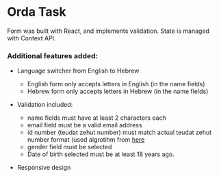 # Orda Task

Form was built with React, and implements validation.
State is managed with Context API.

### Additional features added:

- Language switcher from English to Hebrew

  - English form only accepts letters in English (in the name fields)
  - Hebrew form only accepts letters in Hebrew (in the name fields)

- Validation included:

  - name fields must have at least 2 characters each
  - email field must be a valid email address
  - id number (teudat zehut number) must match actual teudat zehut number format (used algrotihm from [here](https://gist.github.com/freak4pc/6802be89d019bca57756a675d761c5a8)
  - gender field must be selected
  - Date of birth selected must be at least 18 years ago.

- Responsive design

